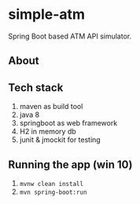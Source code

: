 # simple-atm
Spring Boot based ATM API simulator.

## About

## Tech stack
1. maven as build tool
2. java 8
3. springboot as web framework
4. H2 in memory db
5. junit & jmockit for testing 

## Running the app (win 10)

1. `mvnw clean install`
2. `mvn spring-boot:run`
